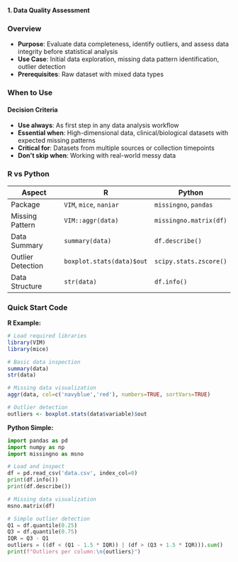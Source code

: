 **1. Data Quality Assessment**

  ### Overview
- **Purpose**: Evaluate data completeness, identify outliers, and assess data integrity before statistical analysis
- **Use Case**: Initial data exploration, missing data pattern identification, outlier detection
- **Prerequisites**: Raw dataset with mixed data types

### When to Use
#### Decision Criteria
- **Use always**: As first step in any data analysis workflow
- **Essential when**: High-dimensional data, clinical/biological datasets with expected missing patterns
- **Critical for**: Datasets from multiple sources or collection timepoints
- **Don't skip when**: Working with real-world messy data

### R vs Python 

| Aspect | R | Python |
|--------|---|--------|
| Package | `VIM`, `mice`, `naniar` | `missingno`, `pandas` |
| Missing Pattern | `VIM::aggr(data)` | `missingno.matrix(df)` |
| Data Summary | `summary(data)` | `df.describe()` |
| Outlier Detection | `boxplot.stats(data)$out` | `scipy.stats.zscore()` |
| Data Structure | `str(data)` | `df.info()` |

### Quick Start Code

**R Example:**
```r
# Load required libraries
library(VIM)
library(mice)

# Basic data inspection
summary(data)
str(data)

# Missing data visualization  
aggr(data, col=c('navyblue','red'), numbers=TRUE, sortVars=TRUE)

# Outlier detection
outliers <- boxplot.stats(data$variable)$out
```

**Python Simple:**
```python
import pandas as pd
import numpy as np
import missingno as msno

# Load and inspect
df = pd.read_csv('data.csv', index_col=0)
print(df.info())
print(df.describe())

# Missing data visualization
msno.matrix(df)

# Simple outlier detection
Q1 = df.quantile(0.25)
Q3 = df.quantile(0.75)
IQR = Q3 - Q1
outliers = ((df < (Q1 - 1.5 * IQR)) | (df > (Q3 + 1.5 * IQR))).sum()
print(f"Outliers per column:\n{outliers}")
```
